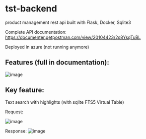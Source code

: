 # tst-backend
product management rest api built with Flask, Docker, Sqlite3

Complete API documentation: https://documenter.getpostman.com/view/20104423/2s8YsqTuBL

Deployed in azure (not running anymore) 

## Features (full in documentation):

![image](https://github.com/bagasjiwanta/tst-backend/assets/68982753/20f1cd38-ea55-4a04-a693-a594f0b31ba2)

## Key feature:

Text search with highlights (with sqlite FTS5 Virtual Table)

Request:

![image](https://github.com/bagasjiwanta/tst-backend/assets/68982753/143ce825-329e-4aa9-9e9c-9efc24b19851)

Response:
![image](https://github.com/bagasjiwanta/tst-backend/assets/68982753/ae465c9b-912e-4cde-a9f1-952bd66f860c)
